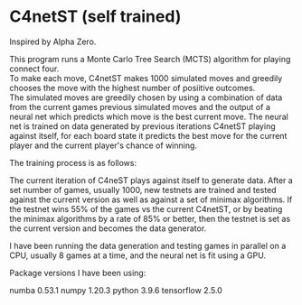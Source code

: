 # C4netST (self trained)
Inspired by Alpha Zero.  

This program runs a Monte Carlo Tree Search (MCTS) algorithm for playing connect four.  
To make each move, C4netST makes 1000 simulated moves and greedily chooses the move with the highest number of posiitive outcomes.  
The simulated moves are greedily chosen by using a combination of data from the current games previous simulated moves and the output of a neural net which predicts which move is the best current move. The neural net is trained on data generated by previous iterations C4netST playing against itself, for each board state it predicts the best move for the current player and the current player's chance of winning.  

The training process is as follows:

The current iteration of C4neST plays against itself to generate data.  After a set number of games, usually 1000, new testnets are trained and tested against the current version as well as against a set of minimax algorithms.  If the testnet wins 55% of the games vs the current C4netST, or by beating the minimax algorithms by a rate of 85% or better, then the testnet is set as the current version and becomes the data generator.   

I have been running the data generation and testing games in parallel on a CPU, usually 8 games at a time, and the neural net is fit using a GPU.

Package versions I have been using:

numba 0.53.1
numpy 1.20.3
python 3.9.6
tensorflow 2.5.0

